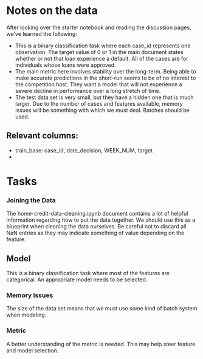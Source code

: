 # Notes on the data

After looking over the starter notebook and reading the discussion pages, we've learned the following:
  * This is a binary classification task where each case_id represents one observation. The target value of 0 or 1 in the main document states whether or not that loan experience a default. All of the cases are for individuals whose loans were approved.
  * The main metric here involves stability over the long-term. Being able to make accurate predictions in the short-run seems to be of no interest to the competition host. They want a model that will not experience a severe decline in performance over a long stretch of time.
  * The test data set is very small, but they have a hidden one that is much larger. Due to the number of cases and features available, memory issues will be something with which we must deal. Batches should be used.

## Relevant columns:
  * train_base: case_id, date_decision, WEEK_NUM, target
  * 
# Tasks

### Joining the Data

The home-credit-data-cleaning.ipynb document contains a lot of helpful information regarding how to put the data together. We should use this as a blueprint when cleaning the data ourselves. Be careful not to discard all NaN entries as they may indicate something of value depending on the feature.

## Model

This is a binary classification task where most of the features are categorical. An appropriate model needs to be selected.

### Memory Issues

The size of the data set means that we must use some kind of batch system when modeling. 

### Metric

A better understanding of the metric is needed. This may help steer feature and model selection.

